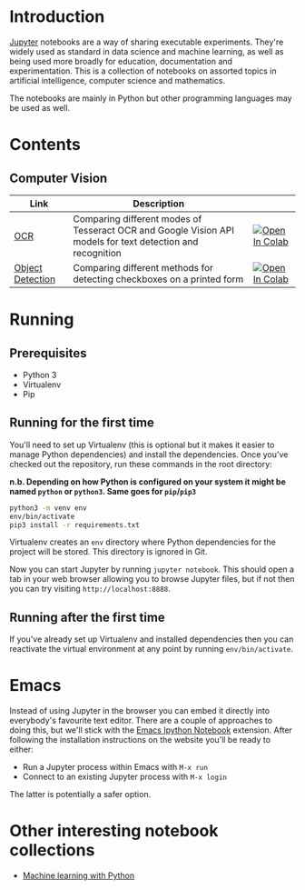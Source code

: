 # Introduction

[Jupyter](https://jupyter.org) notebooks are a way of sharing executable experiments. They're widely used as standard in data science and machine learning, as well as being used more broadly for education, documentation and experimentation. This is a collection of notebooks on assorted topics in artificial intelligence, computer science and mathematics.

The notebooks are mainly in Python but other programming languages may be used as well.

# Contents

## Computer Vision

| Link                    | Description                                                                                                |   |
|-------------------------|------------------------------------------------------------------------------------------------------------|---|
| [OCR](vision/ocr.ipynb)   | Comparing different modes of Tesseract OCR and Google Vision API models for text detection and recognition | [![Open In Colab](https://colab.research.google.com/assets/colab-badge.svg)](https://colab.research.google.com/github/fuzzylabs/jupyter-delicacies/blob/master/vision/ocr.ipynb) |
| [Object Detection](vision/object-detection.ipynb) | Comparing different methods for detecting checkboxes on a printed form | [![Open In Colab](https://colab.research.google.com/assets/colab-badge.svg)](https://colab.research.google.com/github/fuzzylabs/jupyter-delicacies/blob/master/vision/object-detection.ipynb) |

# Running

## Prerequisites

* Python 3
* Virtualenv
* Pip

## Running for the first time

You'll need to set up Virtualenv (this is optional but it makes it easier to manage Python dependencies) and install the dependencies. Once you've checked out the repository, run these commands in the root directory:

**n.b. Depending on how Python is configured on your system it might be named `python` or `python3`. Same goes for `pip`/`pip3`** 

```sh
python3 -m venv env
env/bin/activate
pip3 install -r requirements.txt
```

Virtualenv creates an `env` directory where Python dependencies for the project will be stored. This directory is ignored in Git.

Now you can start Jupyter by running `jupyter notebook`. This should open a tab in your web browser allowing you to browse Jupyter files, but if not then you can try visiting `http://localhost:8888`.

## Running after the first time

If you've already set up Virtualenv and installed dependencies then you can reactivate the virtual environment at any point by running `env/bin/activate`.

# Emacs

Instead of using Jupyter in the browser you can embed it directly into everybody's favourite text editor. There are a couple of approaches to doing this, but we'll stick with the [Emacs Ipython Notebook](http://millejoh.github.io/emacs-ipython-notebook) extension. After following the installation instructions on the website you'll be ready to either:

* Run a Jupyter process within Emacs with `M-x run`
* Connect to an existing Jupyter process with `M-x login`

The latter is potentially a safer option.

# Other interesting notebook collections

* [Machine learning with Python](https://github.com/tirthajyoti/Machine-Learning-with-Python)
